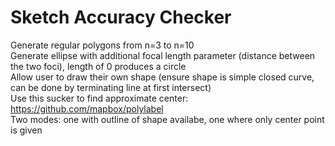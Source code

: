 # Sketch Accuracy Checker
Generate regular polygons from n=3 to n=10\
Generate ellipse with additional focal length parameter (distance between the two foci), length of 0 produces a circle\
Allow user to draw their own shape (ensure shape is simple closed curve, can be done by terminating line at first intersect)\
Use this sucker to find approximate center: https://github.com/mapbox/polylabel \
Two modes: one with outline of shape availabe, one where only center point is given
